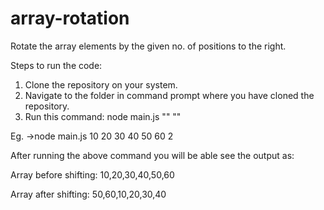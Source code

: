 # array-rotation
Rotate the array elements by the given no. of positions to the right.

Steps to run the code:
1. Clone the repository on your system.
2. Navigate to the folder in command prompt where you have cloned the repository.
3. Run this command: node main.js "<array elements>" "<shifting positions>"
  
Eg. ->node main.js 10 20 30 40 50 60 2

After running the above command you will be able see the output as:

Array before shifting: 10,20,30,40,50,60

Array after shifting: 50,60,10,20,30,40
